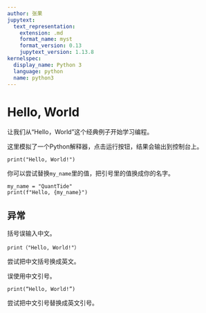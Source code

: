 ```yaml
---
author: 张果
jupytext:
  text_representation:
    extension: .md
    format_name: myst
    format_version: 0.13
    jupytext_version: 1.13.8
kernelspec:
  display_name: Python 3
  language: python
  name: python3
---
```


# Hello, World

让我们从“Hello，World”这个经典例子开始学习编程。

这里模拟了一个Python解释器，点击运行按钮，结果会输出到控制台上。

```{code-cell} python
print("Hello, World!")
```

你可以尝试替换`my_name`里的值，把引号里的值换成你的名字。

```{code-cell} python
my_name = "QuantTide"
print(f"Hello, {my_name}")
```

## 异常

括号误输入中文。

```{code-cell} python
print（"Hello, World!"）
```

尝试把中文括号换成英文。

误使用中文引号。

```{code-cell} python
print(“Hello, World!”)
```

尝试把中文引号替换成英文引号。
